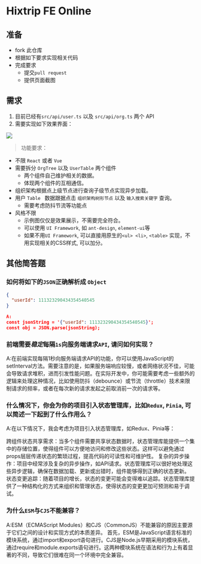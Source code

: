 # Hixtrip FE Online

## 准备

- fork 此仓库
- 根据如下要求实现相关代码
- 完成要求
  - 提交`pull request`
  - 提供页面截图

## 需求

1. 目前已经有`src/api/user.ts` 以及 `src/api/org.ts` 两个 API
2. 需要实现如下效果界面：

![](./docs/preview.jpg)

> 功能要求：
- 不限 ```React``` 或者 ```Vue```
- 需要拆分 `OrgTree` 以及 `UserTable` 两个组件
  - 两个组件自己维护相关的数据。
  - 体现两个组件的互相通信。
- 组织架构根据点上级节点进行查询子级节点实现异步加载。
- 用户 ```Table ``` 数据跟据点击 ```组织架构树形节点``` 以及 ```输入搜索关键字``` 查询。
  - 需要考虑防抖节流等功能点
- 风格不限
  - 示例图仅仅是效果展示，不需要完全符合。
  - 可以使用 ```UI Framework```, 如 ```ant-design```, ```element-ui```等
  - 如果不用```UI Framework```, 可以直接用原生的```<ul> <li>```, ```<table>``` 实现，不用实现相关的CSS样式, 可以加分。

## 其他简答题

### 如何将如下的`JSON`正确解析成 `Object`
```json
{
  "userId": 111323290434354540545
}

A:
const jsonString = '{"userId": 111323290434354540545}';  
const obj = JSON.parse(jsonString); 
```
### 前端需要*稳定*每隔`1s`向服务端请求`API`, 请问如何实现？
A:在前端实现每隔1秒向服务端请求API的功能，你可以使用JavaScript的setInterval方法。需要注意的是，如果服务端响应较慢，或者网络状况不佳，可能会导致请求堆积，进而引发性能问题。在实际开发中，你可能需要考虑一些额外的逻辑来处理这种情况，比如使用防抖（debounce）或节流（throttle）技术来限制请求的频率，或者在每次新的请求发起之前取消前一次的请求等。

### 什么情况下，你会为你的项目引入状态管理库，比如`Redux`, `Pinia`, 可以简述一下起到了什么作用么？

A:在以下情况下，我会考虑为项目引入状态管理库，如Redux、Pinia等：

跨组件状态共享需求：当多个组件需要共享状态数据时，状态管理库能提供一个集中的存储位置，使得组件可以方便地访问和修改这些状态。这样可以避免通过props层层传递状态的繁琐过程，提高代码的可读性和可维护性。
复杂的异步操作：项目中经常涉及复杂的异步操作，如API请求。状态管理库可以很好地处理这些异步逻辑，确保在数据加载、更新或出错时，组件能够得到正确的状态更新。
状态变更追踪：随着项目的增长，状态的变更可能会变得难以追踪。状态管理库提供了一种结构化的方式来组织和管理状态，使得状态的变更更加可预测和易于调试。

### 为什么`ESM`与`CJS`不能兼容？

A:ESM（ECMAScript Modules）和CJS（CommonJS）不能兼容的原因主要源于它们之间的设计和实现方式的本质差异。
首先，ESM是JavaScript语言标准的模块系统，通过import和export语句进行。CJS是Node.js早期采用的模块系统，通过require和module.exports语句进行。这两种模块系统在语法和行为上有着显著的不同，导致它们很难在同一个环境中完全兼容。